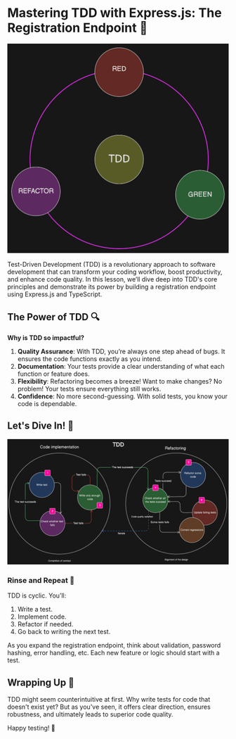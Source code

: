 # Mastering TDD with Express.js: The Registration Endpoint 🚀

![TDD1](./tdd1.png)

Test-Driven Development (TDD) is a revolutionary approach to software development that can transform your coding workflow, boost productivity, and enhance code quality. In this lesson, we’ll dive deep into TDD's core principles and demonstrate its power by building a registration endpoint using Express.js and TypeScript.

## The Power of TDD 🔍

**Why is TDD so impactful?**

1. **Quality Assurance**: With TDD, you’re always one step ahead of bugs. It ensures the code functions exactly as you intend.
2. **Documentation**: Your tests provide a clear understanding of what each function or feature does.
3. **Flexibility**: Refactoring becomes a breeze! Want to make changes? No problem! Your tests ensure everything still works.
4. **Confidence**: No more second-guessing. With solid tests, you know your code is dependable.

## Let's Dive In! 🌊

![TDD2](./tdd2.png)

### Rinse and Repeat 🔄

TDD is cyclic. You’ll:

1. Write a test.
2. Implement code.
3. Refactor if needed.
4. Go back to writing the next test.

As you expand the registration endpoint, think about validation, password hashing, error handling, etc. Each new feature or logic should start with a test.

## Wrapping Up 🎁

TDD might seem counterintuitive at first. Why write tests for code that doesn't exist yet? But as you've seen, it offers clear direction, ensures robustness, and ultimately leads to superior code quality.

Happy testing! 🎉
